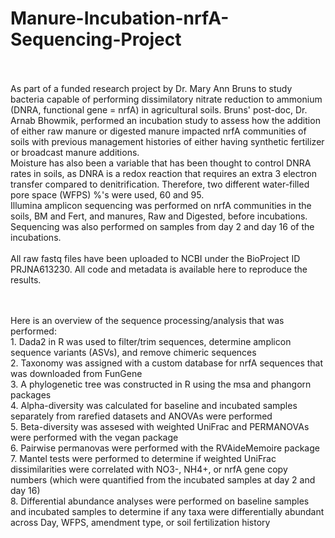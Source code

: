 # Manure-Incubation-nrfA-Sequencing-Project <br/><br/>

As part of a funded research project by Dr. Mary Ann Bruns to study bacteria capable of performing dissimilatory nitrate reduction to ammonium (DNRA, functional gene = nrfA) in agricultural soils. Bruns' post-doc, Dr. Arnab Bhowmik, performed an incubation study to assess how the addition of either raw manure or digested manure impacted nrfA communities of soils with previous management histories of either having synthetic fertilizer or broadcast manure additions. 
<br/> Moisture has also been a variable that has been thought to control DNRA rates in soils, as DNRA is a redox reaction that requires an extra 3 electron transfer compared to denitrification. Therefore, two different water-filled pore space (WFPS) %'s were used, 60 and 95. 
<br/> Illumina amplicon sequencing was performed on nrfA communities in the soils, BM and Fert, and manures, Raw and Digested, before incubations. Sequencing was also performed on samples from day 2 and day 16 of the incubations. <br/> <br/>
All raw fastq files have been uploaded to NCBI under the BioProject ID PRJNA613230. All code and metadata is available here to reproduce the results.

<br/><br/> Here is an overview of the sequence processing/analysis that was performed: 
<br/> 1. Dada2 in R was used to filter/trim sequences, determine amplicon sequence variants (ASVs), and remove chimeric sequences 
<br/> 2. Taxonomy was assigned with a custom database for nrfA sequences that was downloaded from FunGene 
<br/> 3. A phylogenetic tree was constructed in R using the msa and phangorn packages 
<br/> 4. Alpha-diversity was calculated for baseline and incubated samples separately from rarefied datasets and ANOVAs were performed 
<br/> 5. Beta-diversity was assesed with weighted UniFrac and PERMANOVAs were performed with the vegan package
<br/> 6. Pairwise permanovas were performed with the RVAideMemoire package
<br/> 7. Mantel tests were performed to determine if weighted UniFrac dissimilarities were correlated with NO3-, NH4+, or nrfA gene copy numbers (which were quantified from the incubated samples at day 2 and day 16)
<br/> 8. Differential abundance analyses were performed on baseline samples and incubated samples to determine if any taxa were differentially abundant across Day, WFPS, amendment type, or soil fertilization history

